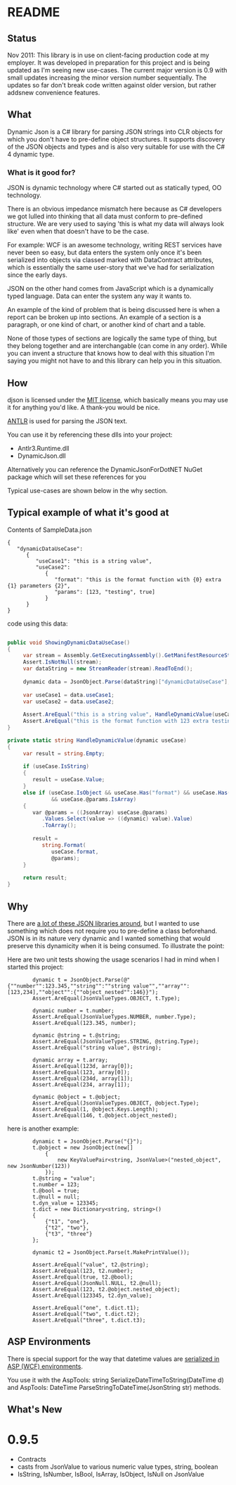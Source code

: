 README
======

Status
------

Nov 2011: This library is in use on client-facing production code at my employer. It was developed in preparation for this
project and is being updated as I'm seeing new use-cases. The current major version is 0.9 with small updates
increasing the minor version number sequentially. The updates so far don't break code written against
older version, but rather addsnew convenience features.

What
----

Dynamic Json is a C# library for parsing JSON strings into CLR objects for which you don't have to pre-define object structures.
It supports discovery of the JSON objects and types and is also very suitable for use with the C# 4 dynamic type.

### What is it good for?

JSON is dynamic technology where C# started out as statically typed, OO technology. 

There is an obvious impedance mismatch here because as C# developers we got lulled into thinking that
all data must conform to pre-defined structure. We are very used to saying 'this is what my data will always look like'
even when that doesn't have to be the case.

For example: WCF is an awesome technology, writing REST services have never been so easy, but data enters
the system only once it's been serialized into objects via classed marked with DataContract attributes, 
which is essentially the same user-story that we've had for serialization since the early days.

JSON on the other hand comes from JavaScript which is a dynamically typed language. Data can enter the
system any way it wants to. 

An example of the kind of problem that is being discussed here is when a report can be broken up into
sections. An example of a section is a paragraph, or one kind of chart, or another kind of chart and a table.

None of those types of sections are logically the same type of thing, but they belong together and are
interchangable (can come in any order). While you can invent a structure that knows how to deal with this
situation I'm saying you might not have to and this library can help you in this situation.


How
---
djson is licensed under the [MIT license](http://www.opensource.org/licenses/mit-license.php), 
which basically means you may use it for anything you'd like. A thank-you would be nice.

[ANTLR](http://www.antlr.org/) is used for parsing the JSON text.

You can use it by referencing these dlls into your project:

* Antlr3.Runtime.dll
* DynamicJson.dll 

Alternatively you can reference the DynamicJsonForDotNET NuGet package which will set these references for you

Typical use-cases are shown below in the why section.

Typical example of what it's good at
------------------------------------

Contents of SampleData.json


	{
	   "dynamicDataUseCase": 
		  {
			 "useCase1": "this is a string value",
			 "useCase2": 
				{
				   "format": "this is the format function with {0} extra {1} parameters {2}",
				   "params": [123, "testing", true]
				}
		  }
	}


code using this data:

```csharp

public void ShowingDynamicDataUseCase()
{
	 var stream = Assembly.GetExecutingAssembly().GetManifestResourceStream("Test.SampleUseCase.SampleData.json");
	 Assert.IsNotNull(stream);
	 var dataString = new StreamReader(stream).ReadToEnd();
	 
	 dynamic data = JsonObject.Parse(dataString)["dynamicDataUseCase"]; // of type JsonValue
	
	 var useCase1 = data.useCase1; 
	 var useCase2 = data.useCase2;
	
	 Assert.AreEqual("this is a string value", HandleDynamicValue(useCase1));
	 Assert.AreEqual("this is the format function with 123 extra testing parameters True", HandleDynamicValue(useCase2));
}

private static string HandleDynamicValue(dynamic useCase)
{
	 var result = string.Empty;
	
	 if (useCase.IsString)
	 {
	    result = useCase.Value;
	 }
	 else if (useCase.IsObject && useCase.Has("format") && useCase.Has("params")
	          && useCase.@params.IsArray)
	 {
	    var @params = ((JsonArray) useCase.@params)
	       .Values.Select(value => ((dynamic) value).Value)
	       .ToArray();
	
	    result =
	       string.Format(
	          useCase.format,
	          @params);
	 }
	
	 return result;
}

```     

Why
---

There are [a lot of these JSON libraries around](http://json.org/), but I wanted to use something which does not require you to pre-define a class
beforehand. JSON is in its nature very dynamic and I wanted something that would preserve this dynamicity when it
is being consumed. To illustrate the point:

Here are two unit tests showing the usage scenarios I had in mind when I started this project:

            dynamic t = JsonObject.Parse(@"{""number"":123.345,""string"":""string value"",""array"":[123,234],""object"":{""object_nested"":146}}");
            Assert.AreEqual(JsonValueTypes.OBJECT, t.Type);

            dynamic number = t.number;
            Assert.AreEqual(JsonValueTypes.NUMBER, number.Type);
            Assert.AreEqual(123.345, number);

            dynamic @string = t.@string;
            Assert.AreEqual(JsonValueTypes.STRING, @string.Type);
            Assert.AreEqual("string value", @string);

            dynamic array = t.array;
            Assert.AreEqual(123d, array[0]);    
            Assert.AreEqual(123, array[0]);
            Assert.AreEqual(234d, array[1]);
            Assert.AreEqual(234, array[1]);

            dynamic @object = t.@object;
            Assert.AreEqual(JsonValueTypes.OBJECT, @object.Type);
            Assert.AreEqual(1, @object.Keys.Length);
            Assert.AreEqual(146, t.@object.object_nested);
			
here is another example:

            dynamic t = JsonObject.Parse("{}");
            t.@object = new JsonObject(new[]
                {
                    new KeyValuePair<string, JsonValue>("nested_object", new JsonNumber(123))
                });
            t.@string = "value";
            t.number = 123;
            t.@bool = true;
            t.@null = null;
            t.dyn_value = 123345;
            t.dict = new Dictionary<string, string>()
            {
                {"t1", "one"},
                {"t2", "two"},
                {"t3", "three"}
            };

            dynamic t2 = JsonObject.Parse(t.MakePrintValue());

            Assert.AreEqual("value", t2.@string);
            Assert.AreEqual(123, t2.number);
            Assert.AreEqual(true, t2.@bool);
            Assert.AreEqual(JsonNull.NULL, t2.@null);
            Assert.AreEqual(123, t2.@object.nested_object);
            Assert.AreEqual(123345, t2.dyn_value);

            Assert.AreEqual("one", t.dict.t1);
            Assert.AreEqual("two", t.dict.t2);
            Assert.AreEqual("three", t.dict.t3);
			
ASP Environments
----------------

There is special support for the way that datetime values are [serialized in ASP (WCF) environments](http://msdn.microsoft.com/en-us/library/bb412170.aspx).

You use it with the AspTools: string SerializeDateTimeToString(DateTime d) and AspTools: DateTime ParseStringToDateTime(JsonString str) methods.

What's New
----------

0.9.5
=====

- Contracts
- casts from JsonValue to various numeric value types, string, boolean
- IsString, IsNumber, IsBool, IsArray, IsObject, IsNull on JsonValue
